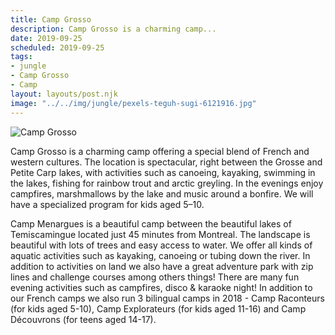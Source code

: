 ```yaml
---
title: Camp Grosso
description: Camp Grosso is a charming camp...
date: 2019-09-25
scheduled: 2019-09-25
tags:
- jungle
- Camp Grosso
- Camp
layout: layouts/post.njk
image: "../../img/jungle/pexels-teguh-sugi-6121916.jpg"
---
```


![Camp Grosso](../../img/jungle/pexels-teguh-sugi-6121916.jpg)

Camp Grosso is a charming camp offering a special blend of French and western cultures. The location is spectacular, right between the Grosse and Petite Carp lakes, with activities such as canoeing, kayaking, swimming in the lakes, fishing for rainbow trout and arctic greyling. In the evenings enjoy campfires, marshmallows by the lake and music around a bonfire. We will have a specialized program for kids aged 5–10.


Camp Menargues is a beautiful camp between the beautiful lakes of Temiscamingue located just 45 minutes from Montreal. The landscape is beautiful with lots of trees and easy access to water. We offer all kinds of aquatic activities such as kayaking, canoeing or tubing down the river. In addition to activities on land we also have a great adventure park with zip lines and challenge courses among others things! There are many fun evening activities such as campfires, disco & karaoke night! In addition to our French camps we also run 3 bilingual camps in 2018 - Camp Raconteurs (for kids aged 5-10), Camp Explorateurs (for kids aged 11-16) and Camp Découvrons (for teens aged 14-17).